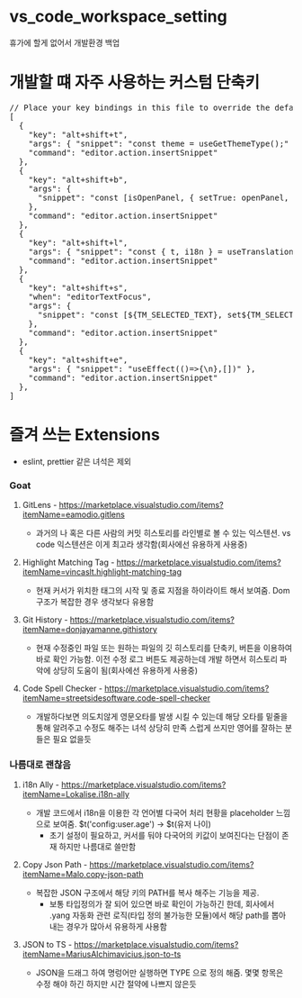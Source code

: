 # vs_code_workspace_setting
휴가에 할게 없어서 개발환경 백업



# 개발할 떄 자주 사용하는 커스텀 단축키
<pre>
// Place your key bindings in this file to override the defaults
[
  {
    "key": "alt+shift+t",
    "args": { "snippet": "const theme = useGetThemeType();" },
    "command": "editor.action.insertSnippet"
  },
  {
    "key": "alt+shift+b",
    "args": {
      "snippet": "const [isOpenPanel, { setTrue: openPanel, setFalse: dismissPanel }] = useBoolean(false);"
    },
    "command": "editor.action.insertSnippet"
  },
  {
    "key": "alt+shift+l",
    "args": { "snippet": "const { t, i18n } = useTranslation();" },
    "command": "editor.action.insertSnippet"
  },
  {
    "key": "alt+shift+s",
    "when": "editorTextFocus",
    "args": {
      "snippet": "const [${TM_SELECTED_TEXT}, set${TM_SELECTED_TEXT/(?:^|-|_|\\.)(\\w)/${1:/upcase}/g}] = useState();"
    },
    "command": "editor.action.insertSnippet"
  },
  {
    "key": "alt+shift+e",
    "args": { "snippet": "useEffect(()=>{\n},[])" },
    "command": "editor.action.insertSnippet"
  },
]
</pre>

# 즐겨 쓰는 Extensions
 * eslint, prettier 같은 녀석은 제외
    
### Goat
1. GitLens - https://marketplace.visualstudio.com/items?itemName=eamodio.gitlens


    * 과거의 나 혹은 다른 사람의 커밋 히스토리를 라인별로 볼 수 있는 익스텐션. vs code 익스텐션은 이게 최고라 생각함(회사에선 유용하게 사용중)
  
      
2. Highlight Matching Tag - https://marketplace.visualstudio.com/items?itemName=vincaslt.highlight-matching-tag

    * 현재 커서가 위치한 태그의 시작 및 종료 지점을 하이라이트 해서 보여줌. Dom 구조가 복잡한 경우 생각보다 유용함
  
3. Git History - https://marketplace.visualstudio.com/items?itemName=donjayamanne.githistory

    * 현재 수정중인 파일 또는 원하는 파일의 깃 히스토리를 단축키, 버튼을 이용하여 바로 확인 가능함. 이전 수정 로그 버튼도 제공하는데 개발 하면서 히스토리 파악에 상당히 도움이 됨(회사에선 유용하게 사용중)
  
4. Code Spell Checker - https://marketplace.visualstudio.com/items?itemName=streetsidesoftware.code-spell-checker

    * 개발하다보면 의도치않게 영문오타를 발생 시킬 수 있는데 해당 오타를 밑줄을 통해 알려주고 수정도 해주는 녀석 상당히 만족 스럽게 쓰지만 영어를 잘하는 분들은 필요 없을듯
      
### 나름대로 괜찮음

1. i18n Ally - https://marketplace.visualstudio.com/items?itemName=Lokalise.i18n-ally

    * 개발 코드에서 i18n을 이용한 각 언어별 다국어 처리 현황을 placeholder 느낌으로 보여줌. $t('config:user.age') -> $t(유저 나이)
      * 초기 설정이 필요하고, 커서를 둬야 다국어의 키값이 보여진다는 단점이 존재 하지만 나름대로 쓸만함

2. Copy Json Path - https://marketplace.visualstudio.com/items?itemName=Malo.copy-json-path

    * 복잡한 JSON 구조에서 해당 키의 PATH를 복사 해주는 기능을 제공.
       * 보통 타입정의가 잘 되어 있으면 바로 확인이 가능하긴 한데, 회사에서 .yang 자동화 관련 로직(타입 정의 불가능한 모듈)에서 해당 path를 뽑아내는 경우가 많아서 유용하게 사용함
3. JSON to TS - https://marketplace.visualstudio.com/items?itemName=MariusAlchimavicius.json-to-ts

   * JSON을 드래그 하여 명렁어만 실행하면 TYPE 으로 정의 해줌. 몇몇 항목은 수정 해야 하긴 하지만 시간 절약에 나쁘지 않은듯
 
